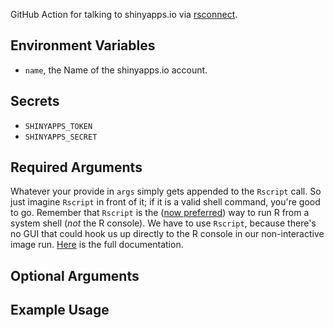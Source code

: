 GitHub Action for talking to shinyapps.io via [rsconnect](https://github.com/rstudio/rsconnect).


## Environment Variables

- `name`, the Name of the shinyapps.io account.


## Secrets

- `SHINYAPPS_TOKEN`
- `SHINYAPPS_SECRET`


## Required Arguments

Whatever your provide in `args` simply gets appended to the `Rscript` call.
So just imagine `Rscript` in front of it; if it is a valid shell command, you're good to go.
Remember that `Rscript` is the ([now preferred](https://stackoverflow.com/questions/18306362/run-r-script-from-command-line/18306656#18306656)) way to run R from a system shell (*not* the R console).
We have to use `Rscript`, because there's no GUI that could hook us up directly to the R console in our non-interactive image run.
[Here](https://stat.ethz.ch/R-manual/R-devel/library/utils/html/Rscript.html) is the full documentation.


## Optional Arguments


## Example Usage
